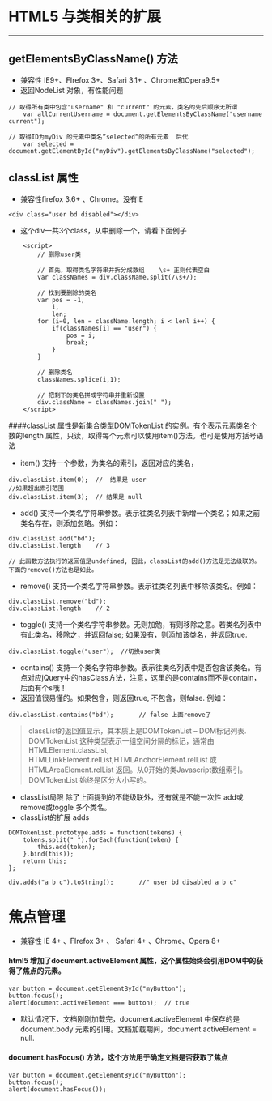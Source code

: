 # HTML5 与类相关的扩展
--------------------
## getElementsByClassName() 方法

* 兼容性 IE9+、FIrefox 3+、Safari 3.1+ 、Chrome和Opera9.5+
* 返回NodeList 对象，有性能问题

```
// 取得所有类中包含"username" 和 "current" 的元素，类名的先后顺序无所谓
	var allCurrentUsername = document.getElementsByClassName("username current");

// 取得ID为myDiv 的元素中类名”selected“的所有元素  后代
	var selected = document.getElementById("myDiv").getElementsByClassName("selected");
```

## classList 属性
* 兼容性firefox 3.6+ 、Chrome。没有IE

```
<div class="user bd disabled"></div>
```

* 这个div一共3个class，从中删除一个，请看下面例子


```
	<script>
		// 删除user类

		// 首先，取得类名字符串并拆分成数组    \s+ 正则代表空白
		var classNames = div.className.split(/\s+/);  

		// 找到要删除的类名
		var pos = -1,
			i,
			len;
		for (i=0, len = className.length; i < lenl i++) {
			if(classNames[i] == "user") {
				pos = i;
				break;
			}
		}

		// 删除类名
		classNames.splice(i,1);

		// 把剩下的类名拼成字符串并重新设置
		div.className = classNames.join(" ");
	</script>
```
	
####classList 属性是新集合类型DOMTokenList 的实例。有个表示元素类名个数的length 属性，只读，取得每个元素可以使用item()方法。也可是使用方括号语法

* item() 支持一个参数，为类名的索引，返回对应的类名，

```	
div.classList.item(0);  //  结果是 user
//如果超出索引范围
div.classList.item(3);	// 结果是 null
```
* add() 支持一个类名字符串参数。表示往类名列表中新增一个类名；如果之前类名存在，则添加忽略。例如：

```
div.classList.add("bd");
div.classList.length	// 3

// 此函数方法执行的返回值是undefined, 因此，classList的add()方法是无法级联的。下面的remove()方法也是如此。
```

* remove() 支持一个类名字符串参数。表示往类名列表中移除该类名。例如：

```
div.classList.remove("bd");
div.classList.length	// 2
```

* toggle() 支持一个类名字符串参数。无则加勉，有则移除之意。若类名列表中有此类名，移除之，并返回false; 如果没有，则添加该类名，并返回true.

```
div.classList.toggle("user");  //切换user类
```

* contains() 支持一个类名字符串参数。表示往类名列表中是否包含该类名。有点对应jQuery中的hasClass方法，注意，这里的是contains而不是contain，后面有个s哦！
* 返回值很易懂的。如果包含，则返回true, 不包含，则false. 例如：

```
div.classList.contains("bd");		// false 上面remove了
```

> classList的返回值显示，其本质上是DOMTokenList – DOM标记列表.
> DOMTokenList 这种类型表示一组空间分隔的标记，通常由 HTMLElement.classList, HTMLLinkElement.relList,HTMLAnchorElement.relList 或 HTMLAreaElement.relList 返回。从0开始的类Javascript数组索引。DOMTokenList 始终是区分大小写的。
> 

* classList局限 除了上面提到的不能级联外，还有就是不能一次性 add或remove或toggle 多个类名。
* classList的扩展 adds

```
DOMTokenList.prototype.adds = function(tokens) {
	tokens.split(" ").forEach(function(token) {
		this.add(token);
	}.bind(this));
	return this;
};

div.adds("a b c").toString();		//" user bd disabled a b c"
```


# 焦点管理
* 兼容性 IE 4+ 、FIrefox 3+ 、 Safari 4+ 、Chrome、Opera 8+ 
#### html5 增加了document.activeElement 属性，这个属性始终会引用DOM中的获得了焦点的元素。

```
var button = document.getElementById("myButton");
button.focus();
alert(document.activeElement === button);  // true
```
* 默认情况下，文档刚刚加载完，document.activeElement 中保存的是document.body 元素的引用。文档加载期间，document.activeElement = null.

#### document.hasFocus() 方法，这个方法用于确定文档是否获取了焦点

```
var button = document.getElementById("myButton");
button.focus();
alert(document.hasFocus());
```
















